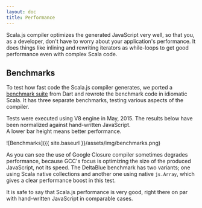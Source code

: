 ```yaml
---
layout: doc
title: Performance
---
```


Scala.js compiler optimizes the generated JavaScript very well, so that you, as a developer, don't have to worry about
your application's performance. It does things like inlining and rewriting iterators as while-loops to get good
performance even with complex Scala code.

## Benchmarks

To test how fast code the Scala.js compiler generates, we ported a [benchmark suite](https://github.com/sjrd/scalajs-benchmarks) 
from Dart and rewrote the benchmark code in idiomatic Scala. It has three separate benchmarks, testing various aspects
of the compiler.

Tests were executed using V8 engine in May, 2015. The results below have been normalized against hand-written JavaScript.  
A lower bar height means better performance. 

![Benchmarks]({{ site.baseurl }}/assets/img/benchmarks.png)

As you can see the use of Google Closure compiler sometimes degrades performance, because GCC's focus is optimizing
the size of the produced JavaScript, not its speed. The DeltaBlue benchmark has two variants; one using Scala native 
collections and another one using native `js.Array`, which gives a clear performance boost in this test.

It is safe to say that Scala.js performance is very good, right there on par with hand-written JavaScript in comparable 
cases.
